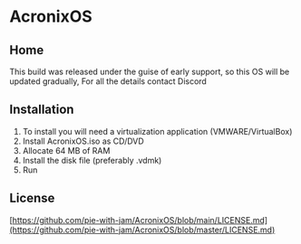 # AcronixOS

## Home

This build was released under the guise of early support, so this OS will be updated gradually,
For all the details contact Discord

## Installation

1) To install you will need a virtualization application (VMWARE/VirtualBox)
2) Install AcronixOS.iso as CD/DVD
3) Allocate 64 MB of RAM
4) Install the disk file (preferably .vdmk)
5) Run

## License

[https://github.com/pie-with-jam/AcronixOS/blob/main/LICENSE.md](https://github.com/pie-with-jam/AcronixOS/blob/master/LICENSE.md)
